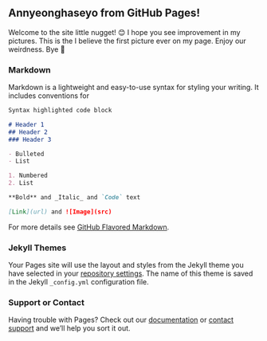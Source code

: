 ## Annyeonghaseyo from GitHub Pages!

Welcome to the site little nugget!  :blush: I hope you see improvement in my pictures. This is the I believe the first picture ever on my page. Enjoy our weirdness. Bye  :wave: 

<script src="//360.vizor.io/scripts/embed.js" data-vizorurl="https://360.vizor.io/embed/v/pl6od" ></script>

### Markdown

Markdown is a lightweight and easy-to-use syntax for styling your writing. It includes conventions for

```markdown
Syntax highlighted code block

# Header 1
## Header 2
### Header 3

- Bulleted
- List

1. Numbered
2. List

**Bold** and _Italic_ and `Code` text

[Link](url) and ![Image](src)
```

For more details see [GitHub Flavored Markdown](https://guides.github.com/features/mastering-markdown/).

### Jekyll Themes

Your Pages site will use the layout and styles from the Jekyll theme you have selected in your [repository settings](https://github.com/fueledbycooffee/fueledbycooffee.github.io/settings). The name of this theme is saved in the Jekyll `_config.yml` configuration file.

### Support or Contact

Having trouble with Pages? Check out our [documentation](https://help.github.com/categories/github-pages-basics/) or [contact support](https://github.com/contact) and we’ll help you sort it out.

